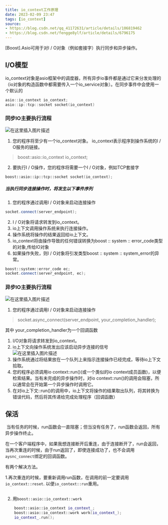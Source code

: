 ```yaml
---
title: io_context工作原理  
date: 2023-02-09 23:47  
tags: [io_context]  
source: 
- https://blog.csdn.net/qq_41172631/article/details/106819462  
- https://blog.csdn.net/fengge8ylf/article/details/6796175  
---
```


[Boost].Asio可用于对I / O对象（例如套接字）执行同步和异步操作。

## I/O模型

io_context对象是asio框架中的调度器，所有异步io事件都是通过它来分发处理的（io对象的构造函数中都需要传入一个io_service对象）。在同步事件中会使用一个默认的

```cpp
asio::io_context io_context;
asio::ip::tcp::socket socket(io_context)
```

### 同步IO主要执行流程

![在这里插入图片描述](https://img-blog.csdnimg.cn/2020061722140181.png)

1.  您的程序将至少有一个io_context对象。 io_context表示程序到操作系统的I / O服务的链接。

> boost::asio::io_context io_context;

2.  要执行I / O操作，您的程序将需要一个I / O对象，例如TCP套接字

```cpp
boost::asio::ip::tcp::socket socket(io_context);
```

##### 当执行同步连接操作时，将发生以下事件序列

1.  您的程序通过调用I / O对象来启动连接操作

```cpp
socket.connect(server_endpoint);
```

2.  I / O对象将请求转发到io_context。
3.  io上下文调用操作系统来执行连接操作。
4.  操作系统将操作的结果返回给io上下文。
5.  io_context将由操作导致的任何错误转换为boost :: system :: error_code类型的对象,传给IO对象
6.  如果操作失败，则I / O对象将引发类型boost :: system :: system_error的异常。

```cpp
boost::system::error_code ec;  
socket.connect(server_endpoint, ec);
```

### 异步IO主要执行流程

![在这里插入图片描述](https://img-blog.csdnimg.cn/20200617221843793.png?x-oss-process=image/watermark,type_ZmFuZ3poZW5naGVpdGk,shadow_10,text_aHR0cHM6Ly9ibG9nLmNzZG4ubmV0L3FxXzQxMTcyNjMx,size_16,color_FFFFFF,t_70)

1.  您的程序通过调用I / O对象来启动连接操作

> socket.async_connect(server_endpoint, your_completion_handler);

其中 your_completion_handler为一个回调函数

1.  I/O对象将请求转发到io_context。
2.  io上下文向操作系统发出应该启动异步连接的信号  
    ![在这里插入图片描述][fig2]
3.  操作系统通过将结果放在一个队列上来指示连接操作已经完成，等待io上下文拾取。
4.  您的程序必须调用io context::run()(或一个类似的io context成员函数)，以便检索结果。当有未完成的异步操作时，对io context::run()的调用会阻塞，所以通常会在开始第一个异步操作时调用它。
5.  在对io上下文::run()的调用中，io上下文将操作的结果取出队列，将其转换为错误代码，然后将其传递给完成处理程序（回调函数）

## 保活

 当有任务的时候，run函数会一直阻塞；但当没有任务了，run函数会返回，所有异步操作终止。

在一个客户端程序中，如果我想连接断开后重连，由于连接断开了，run会返回，当再次重连的时候，由于run返回了，即使连接成功了，也不会调用`aysnc_connect`绑定的回调函数。

有两个解决方法。

1.再次重连的时候，要重新调用run函数，在调用的前一定要调用`io_context::reset`.
以便`io_context::run`重用。
```cpp

```

2. 用`boost::asio::io_context::work`

```cpp
    boost::asio::io_context io_context_;
    boost::asio::io_context::work work(io_context_);
    io_context_.run();
```


[fig2]: https://img-blog.csdnimg.cn/2020061722253167.png?x-oss-process=image/watermark,type_ZmFuZ3poZW5naGVpdGk,shadow_10,text_aHR0cHM6Ly9ibG9nLmNzZG4ubmV0L3FxXzQxMTcyNjMx,size_16,color_FFFFFF,t_70
